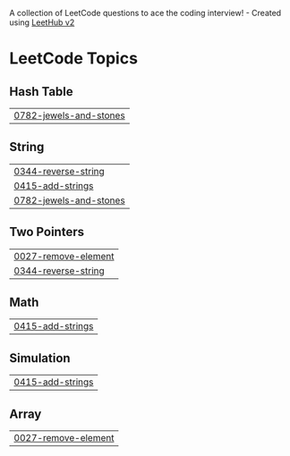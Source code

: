 A collection of LeetCode questions to ace the coding interview! - Created using [LeetHub v2](https://github.com/arunbhardwaj/LeetHub-2.0)
<!---LeetCode Topics Start-->
# LeetCode Topics
## Hash Table
|  |
| ------- |
| [0782-jewels-and-stones](https://github.com/M-Ashkar-C/leetcode/tree/master/0782-jewels-and-stones) |
## String
|  |
| ------- |
| [0344-reverse-string](https://github.com/M-Ashkar-C/leetcode/tree/master/0344-reverse-string) |
| [0415-add-strings](https://github.com/M-Ashkar-C/leetcode/tree/master/0415-add-strings) |
| [0782-jewels-and-stones](https://github.com/M-Ashkar-C/leetcode/tree/master/0782-jewels-and-stones) |
## Two Pointers
|  |
| ------- |
| [0027-remove-element](https://github.com/M-Ashkar-C/leetcode/tree/master/0027-remove-element) |
| [0344-reverse-string](https://github.com/M-Ashkar-C/leetcode/tree/master/0344-reverse-string) |
## Math
|  |
| ------- |
| [0415-add-strings](https://github.com/M-Ashkar-C/leetcode/tree/master/0415-add-strings) |
## Simulation
|  |
| ------- |
| [0415-add-strings](https://github.com/M-Ashkar-C/leetcode/tree/master/0415-add-strings) |
## Array
|  |
| ------- |
| [0027-remove-element](https://github.com/M-Ashkar-C/leetcode/tree/master/0027-remove-element) |
<!---LeetCode Topics End-->